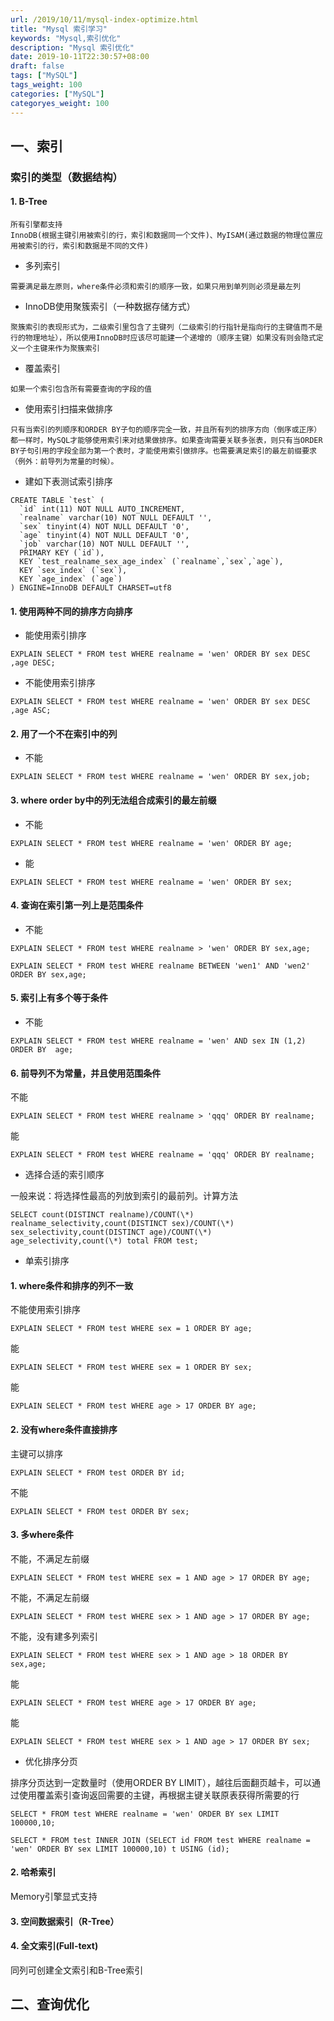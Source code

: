 ```yaml
---
url: /2019/10/11/mysql-index-optimize.html
title: "Mysql 索引学习"
keywords: "Mysql,索引优化"
description: "Mysql 索引优化"
date: 2019-10-11T22:30:57+08:00
draft: false
tags: ["MySQL"]
tags_weight: 100
categories: ["MySQL"]
categoryes_weight: 100
---
```


## 一、索引
### 索引的类型（数据结构）
#### 1. B-Tree
```
所有引擎都支持
InnoDB(根据主键引用被索引的行，索引和数据同一个文件)、MyISAM(通过数据的物理位置应用被索引的行，索引和数据是不同的文件)
```
- 多列索引
```
需要满足最左原则，where条件必须和索引的顺序一致，如果只用到单列则必须是最左列
```

- InnoDB使用聚簇索引（一种数据存储方式）
```
聚簇索引的表现形式为，二级索引里包含了主键列（二级索引的行指针是指向行的主键值而不是行的物理地址），所以使用InnoDB时应该尽可能建一个递增的（顺序主键）如果没有则会隐式定义一个主键来作为聚簇索引
```

- 覆盖索引
```
如果一个索引包含所有需要查询的字段的值
```

- 使用索引扫描来做排序
```
只有当索引的列顺序和ORDER BY子句的顺序完全一致，并且所有列的排序方向（倒序或正序）都一样时，MySQL才能够使用索引来对结果做排序。如果查询需要关联多张表，则只有当ORDER BY子句引用的字段全部为第一个表时，才能使用索引做排序。也需要满足索引的最左前缀要求（例外：前导列为常量的时候）。
```

- 建如下表测试索引排序
```mysql
CREATE TABLE `test` (
  `id` int(11) NOT NULL AUTO_INCREMENT,
  `realname` varchar(10) NOT NULL DEFAULT '',
  `sex` tinyint(4) NOT NULL DEFAULT '0',
  `age` tinyint(4) NOT NULL DEFAULT '0',
  `job` varchar(10) NOT NULL DEFAULT '',
  PRIMARY KEY (`id`),
  KEY `test_realname_sex_age_index` (`realname`,`sex`,`age`),
  KEY `sex_index` (`sex`),
  KEY `age_index` (`age`)
) ENGINE=InnoDB DEFAULT CHARSET=utf8
```
#### 1. 使用两种不同的排序方向排序

- 能使用索引排序
```mysql
EXPLAIN SELECT * FROM test WHERE realname = 'wen' ORDER BY sex DESC ,age DESC;
```

- 不能使用索引排序
```mysql
EXPLAIN SELECT * FROM test WHERE realname = 'wen' ORDER BY sex DESC ,age ASC;
```
#### 2. 用了一个不在索引中的列

- 不能
```mysql
EXPLAIN SELECT * FROM test WHERE realname = 'wen' ORDER BY sex,job;
```
#### 3. where order by中的列无法组合成索引的最左前缀

- 不能
```mysql
EXPLAIN SELECT * FROM test WHERE realname = 'wen' ORDER BY age;
```
- 能
```mysql
EXPLAIN SELECT * FROM test WHERE realname = 'wen' ORDER BY sex;
```
#### 4. 查询在索引第一列上是范围条件

- 不能
```mysql
EXPLAIN SELECT * FROM test WHERE realname > 'wen' ORDER BY sex,age;

EXPLAIN SELECT * FROM test WHERE realname BETWEEN 'wen1' AND 'wen2' ORDER BY sex,age;
```
#### 5. 索引上有多个等于条件

- 不能
```
EXPLAIN SELECT * FROM test WHERE realname = 'wen' AND sex IN (1,2) ORDER BY  age;
```
#### 6. 前导列不为常量，并且使用范围条件

不能
```mysql
EXPLAIN SELECT * FROM test WHERE realname > 'qqq' ORDER BY realname;
```

能
```mysql
EXPLAIN SELECT * FROM test WHERE realname = 'qqq' ORDER BY realname;
```
- 选择合适的索引顺序

一般来说：将选择性最高的列放到索引的最前列。计算方法
```mysql
SELECT count(DISTINCT realname)/COUNT(\*) realname_selectivity,count(DISTINCT sex)/COUNT(\*) sex_selectivity,count(DISTINCT age)/COUNT(\*) age_selectivity,count(\*) total FROM test;
```

- 单索引排序

#### 1. where条件和排序的列不一致

不能使用索引排序 
```mysql
EXPLAIN SELECT * FROM test WHERE sex = 1 ORDER BY age;
```
能 
```mysql
EXPLAIN SELECT * FROM test WHERE sex = 1 ORDER BY sex;
```
能 
```mysql
EXPLAIN SELECT * FROM test WHERE age > 17 ORDER BY age;
```
#### 2. 没有where条件直接排序

主键可以排序 
```mysql
EXPLAIN SELECT * FROM test ORDER BY id;
```
不能 
```mysql
EXPLAIN SELECT * FROM test ORDER BY sex;
```
#### 3. 多where条件

不能，不满足左前缀 
```mysql
EXPLAIN SELECT * FROM test WHERE sex = 1 AND age > 17 ORDER BY age;
```
不能，不满足左前缀 
```mysql
EXPLAIN SELECT * FROM test WHERE sex > 1 AND age > 17 ORDER BY age;
```

不能，没有建多列索引 
```mysql
EXPLAIN SELECT * FROM test WHERE sex > 1 AND age > 18 ORDER BY sex,age;
```

能 
```mysql
EXPLAIN SELECT * FROM test WHERE age > 17 ORDER BY age;
```

能 
```mysql
EXPLAIN SELECT * FROM test WHERE sex > 1 AND age > 17 ORDER BY sex;
```
- 优化排序分页

排序分页达到一定数量时（使用ORDER BY LIMIT），越往后面翻页越卡，可以通过使用覆盖索引查询返回需要的主键，再根据主键关联原表获得所需要的行
```mysql
SELECT * FROM test WHERE realname = 'wen' ORDER BY sex LIMIT 100000,10;

SELECT * FROM test INNER JOIN (SELECT id FROM test WHERE realname = 'wen' ORDER BY sex LIMIT 100000,10) t USING (id);
```

#### 2. 哈希索引
Memory引擎显式支持

#### 3. 空间数据索引（R-Tree）

#### 4. 全文索引(Full-text)
同列可创建全文索引和B-Tree索引

## 二、查询优化
